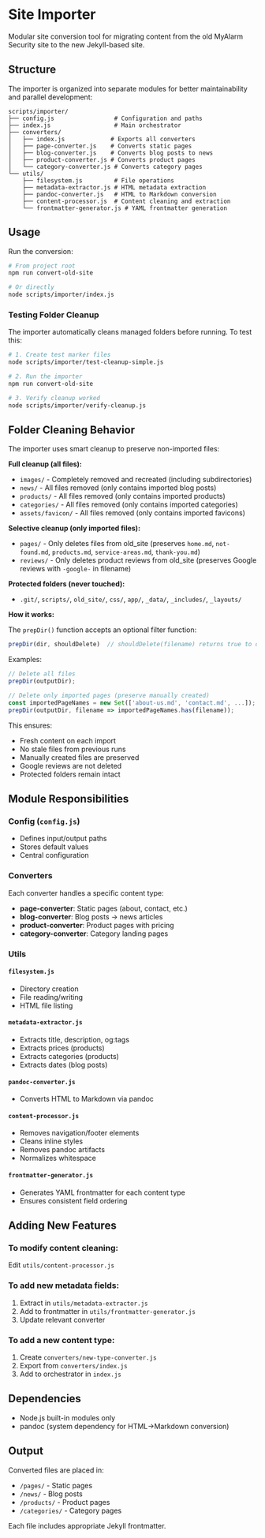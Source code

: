 # Site Importer

Modular site conversion tool for migrating content from the old MyAlarm Security site to the new Jekyll-based site.

## Structure

The importer is organized into separate modules for better maintainability and parallel development:

```
scripts/importer/
├── config.js                 # Configuration and paths
├── index.js                  # Main orchestrator
├── converters/
│   ├── index.js             # Exports all converters
│   ├── page-converter.js    # Converts static pages
│   ├── blog-converter.js    # Converts blog posts to news
│   ├── product-converter.js # Converts product pages
│   └── category-converter.js # Converts category pages
└── utils/
    ├── filesystem.js         # File operations
    ├── metadata-extractor.js # HTML metadata extraction
    ├── pandoc-converter.js   # HTML to Markdown conversion
    ├── content-processor.js  # Content cleaning and extraction
    └── frontmatter-generator.js # YAML frontmatter generation
```

## Usage

Run the conversion:
```bash
# From project root
npm run convert-old-site

# Or directly
node scripts/importer/index.js
```

### Testing Folder Cleanup

The importer automatically cleans managed folders before running. To test this:

```bash
# 1. Create test marker files
node scripts/importer/test-cleanup-simple.js

# 2. Run the importer
npm run convert-old-site

# 3. Verify cleanup worked
node scripts/importer/verify-cleanup.js
```

## Folder Cleaning Behavior

The importer uses smart cleanup to preserve non-imported files:

**Full cleanup (all files):**
- `images/` - Completely removed and recreated (including subdirectories)
- `news/` - All files removed (only contains imported blog posts)
- `products/` - All files removed (only contains imported products)
- `categories/` - All files removed (only contains imported categories)
- `assets/favicon/` - All files removed (only contains imported favicons)

**Selective cleanup (only imported files):**
- `pages/` - Only deletes files from old_site (preserves `home.md`, `not-found.md`, `products.md`, `service-areas.md`, `thank-you.md`)
- `reviews/` - Only deletes product reviews from old_site (preserves Google reviews with `-google-` in filename)

**Protected folders (never touched):**
- `.git/`, `scripts/`, `old_site/`, `css/`, `app/`, `_data/`, `_includes/`, `_layouts/`

**How it works:**

The `prepDir()` function accepts an optional filter function:
```javascript
prepDir(dir, shouldDelete)  // shouldDelete(filename) returns true to delete
```

Examples:
```javascript
// Delete all files
prepDir(outputDir);

// Delete only imported pages (preserve manually created)
const importedPageNames = new Set(['about-us.md', 'contact.md', ...]);
prepDir(outputDir, filename => importedPageNames.has(filename));
```

This ensures:
- Fresh content on each import
- No stale files from previous runs
- Manually created files are preserved
- Google reviews are not deleted
- Protected folders remain intact

## Module Responsibilities

### Config (`config.js`)
- Defines input/output paths
- Stores default values
- Central configuration

### Converters
Each converter handles a specific content type:
- **page-converter**: Static pages (about, contact, etc.)
- **blog-converter**: Blog posts → news articles
- **product-converter**: Product pages with pricing
- **category-converter**: Category landing pages

### Utils

#### `filesystem.js`
- Directory creation
- File reading/writing
- HTML file listing

#### `metadata-extractor.js`
- Extracts title, description, og:tags
- Extracts prices (products)
- Extracts categories (products)
- Extracts dates (blog posts)

#### `pandoc-converter.js`
- Converts HTML to Markdown via pandoc

#### `content-processor.js`
- Removes navigation/footer elements
- Cleans inline styles
- Removes pandoc artifacts
- Normalizes whitespace

#### `frontmatter-generator.js`
- Generates YAML frontmatter for each content type
- Ensures consistent field ordering

## Adding New Features

### To modify content cleaning:
Edit `utils/content-processor.js`

### To add new metadata fields:
1. Extract in `utils/metadata-extractor.js`
2. Add to frontmatter in `utils/frontmatter-generator.js`
3. Update relevant converter

### To add a new content type:
1. Create `converters/new-type-converter.js`
2. Export from `converters/index.js`
3. Add to orchestrator in `index.js`

## Dependencies

- Node.js built-in modules only
- pandoc (system dependency for HTML→Markdown conversion)

## Output

Converted files are placed in:
- `/pages/` - Static pages
- `/news/` - Blog posts
- `/products/` - Product pages
- `/categories/` - Category pages

Each file includes appropriate Jekyll frontmatter.